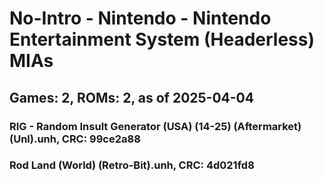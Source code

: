 # No-Intro - Nintendo - Nintendo Entertainment System (Headerless) MIAs
## Games: 2, ROMs: 2, as of 2025-04-04

### RIG - Random Insult Generator (USA) (14-25) (Aftermarket) (Unl).unh, CRC: 99ce2a88
### Rod Land (World) (Retro-Bit).unh, CRC: 4d021fd8
